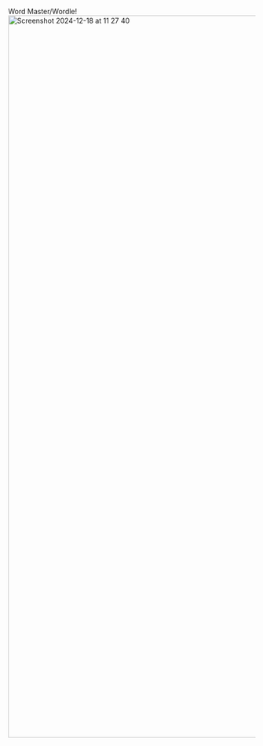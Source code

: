 Word Master/Wordle! 
<img width="1470" alt="Screenshot 2024-12-18 at 11 27 40" src="https://github.com/user-attachments/assets/4bd67d91-04be-4c4e-ba29-a32202bf31b0" />
